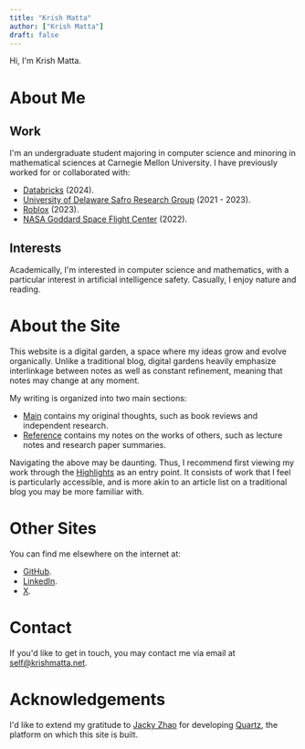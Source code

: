 ```yaml
---
title: "Krish Matta"
author: ["Krish Matta"]
draft: false
---
```


Hi, I'm Krish Matta.

# About Me

## Work
I'm an undergraduate student majoring in computer science and minoring in mathematical sciences at Carnegie Mellon University. I have previously worked for or collaborated with:
- [Databricks](https://www.databricks.com/) (2024).
- [University of Delaware Safro Research Group](https://safroresearch.blogspot.com/) (2021 - 2023).
- [Roblox](https://www.roblox.com/) (2023).
- [NASA Goddard Space Flight Center](https://www.nasa.gov/goddard/) (2022).

## Interests
Academically, I'm interested in computer science and mathematics, with a particular interest in artificial intelligence safety. Casually, I enjoy nature and reading.

# About the Site
This website is a digital garden, a space where my ideas grow and evolve organically. Unlike a traditional blog, digital gardens heavily emphasize interlinkage between notes as well as constant refinement, meaning that notes may change at any moment.

My writing is organized into two main sections:
- [Main](/main/) contains my original thoughts, such as book reviews and independent research.
- [Reference](/reference/) contains my notes on the works of others, such as lecture notes and research paper summaries.

Navigating the above may be daunting. Thus, I recommend first viewing my work through the [Highlights](/main/highlights) as an entry point. It consists of work that I feel is particularly accessible, and is more akin to an article list on a traditional blog you may be more familiar with.

# Other Sites
You can find me elsewhere on the internet at:
- [GitHub](https://github.com/krishmatta).
- [LinkedIn](https://www.linkedin.com/in/krishmatta/).
- [X](https://x.com/krishmatta).

# Contact
If you'd like to get in touch, you may contact me via email at [self@krishmatta.net](mailto:self@krishmatta.net).

# Acknowledgements
I'd like to extend my gratitude to [Jacky Zhao](https://jzhao.xyz/) for developing [Quartz](https://quartz.jzhao.xyz/), the platform on which this site is built.